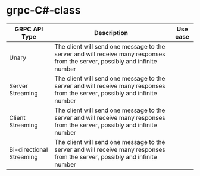 # grpc-C#-class

|GRPC API Type              |                                Description                                                                                   |              Use case               |  
| ------------------------- | -----------------------------------------------------------------------------------------------------------------------------| ------------------------------------|  
| Unary                     | The client will send one message to the server and will receive many responses from the server, possibly and infinite number |                                     |  
| Server Streaming          | The client will send one message to the server and will receive many responses from the server, possibly and infinite number |                                     | 
| Client Streaming          | The client will send one message to the server and will receive many responses from the server, possibly and infinite number |                                     | 
| Bi-directional Streaming  | The client will send one message to the server and will receive many responses from the server, possibly and infinite number |                                     |  
